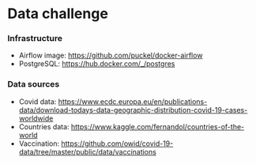 # Data challenge

### Infrastructure 
- Airflow image: https://github.com/puckel/docker-airflow
- PostgreSQL: https://hub.docker.com/_/postgres

### Data sources
- Covid data: https://www.ecdc.europa.eu/en/publications-data/download-todays-data-geographic-distribution-covid-19-cases-worldwide
- Countries data: https://www.kaggle.com/fernandol/countries-of-the-world
- Vaccination: https://github.com/owid/covid-19-data/tree/master/public/data/vaccinations